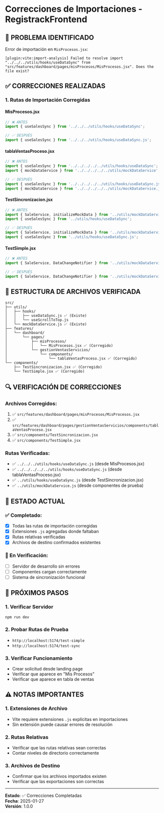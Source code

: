 # Correcciones de Importaciones - RegistrackFrontend

## 🚨 **PROBLEMA IDENTIFICADO**

Error de importación en `MisProcesos.jsx`:
```
[plugin:vite:import-analysis] Failed to resolve import "../../../utils/hooks/useDataSync" from "src/features/dashboard/pages/misProcesos/MisProcesos.jsx". Does the file exist?
```

## ✅ **CORRECCIONES REALIZADAS**

### **1. Rutas de Importación Corregidas**

#### **MisProcesos.jsx**
```javascript
// ❌ ANTES
import { useSalesSync } from '../../../utils/hooks/useDataSync';

// ✅ DESPUÉS
import { useSalesSync } from '../../../utils/hooks/useDataSync.js';
```

#### **tablaVentasProceso.jsx**
```javascript
// ❌ ANTES
import { useSalesSync } from '../../../../../utils/hooks/useDataSync';
import { mockDataService } from '../../../../../utils/mockDataService';

// ✅ DESPUÉS
import { useSalesSync } from '../../../../../utils/hooks/useDataSync.js';
import { mockDataService } from '../../../../../utils/mockDataService.js';
```

#### **TestSincronizacion.jsx**
```javascript
// ❌ ANTES
import { SaleService, initializeMockData } from '../utils/mockDataService';
import { useSalesSync } from '../utils/hooks/useDataSync';

// ✅ DESPUÉS
import { SaleService, initializeMockData } from '../utils/mockDataService.js';
import { useSalesSync } from '../utils/hooks/useDataSync.js';
```

#### **TestSimple.jsx**
```javascript
// ❌ ANTES
import { SaleService, DataChangeNotifier } from '../utils/mockDataService';

// ✅ DESPUÉS
import { SaleService, DataChangeNotifier } from '../utils/mockDataService.js';
```

## 📁 **ESTRUCTURA DE ARCHIVOS VERIFICADA**

```
src/
├── utils/
│   ├── hooks/
│   │   ├── useDataSync.js ✅ (Existe)
│   │   └── useScrollToTop.js
│   └── mockDataService.js ✅ (Existe)
├── features/
│   └── dashboard/
│       └── pages/
│           ├── misProcesos/
│           │   └── MisProcesos.jsx ✅ (Corregido)
│           └── gestionVentasServicios/
│               └── components/
│                   └── tablaVentasProceso.jsx ✅ (Corregido)
└── components/
    ├── TestSincronizacion.jsx ✅ (Corregido)
    └── TestSimple.jsx ✅ (Corregido)
```

## 🔍 **VERIFICACIÓN DE CORRECCIONES**

### **Archivos Corregidos:**
1. ✅ `src/features/dashboard/pages/misProcesos/MisProcesos.jsx`
2. ✅ `src/features/dashboard/pages/gestionVentasServicios/components/tablaVentasProceso.jsx`
3. ✅ `src/components/TestSincronizacion.jsx`
4. ✅ `src/components/TestSimple.jsx`

### **Rutas Verificadas:**
- ✅ `../../../utils/hooks/useDataSync.js` (desde MisProcesos.jsx)
- ✅ `../../../../../utils/hooks/useDataSync.js` (desde tablaVentasProceso.jsx)
- ✅ `../utils/hooks/useDataSync.js` (desde TestSincronizacion.jsx)
- ✅ `../utils/mockDataService.js` (desde componentes de prueba)

## 🚀 **ESTADO ACTUAL**

### **✅ Completado:**
- [x] Todas las rutas de importación corregidas
- [x] Extensiones `.js` agregadas donde faltaban
- [x] Rutas relativas verificadas
- [x] Archivos de destino confirmados existentes

### **🔄 En Verificación:**
- [ ] Servidor de desarrollo sin errores
- [ ] Componentes cargan correctamente
- [ ] Sistema de sincronización funcional

## 📝 **PRÓXIMOS PASOS**

### **1. Verificar Servidor**
```bash
npm run dev
```

### **2. Probar Rutas de Prueba**
- `http://localhost:5174/test-simple`
- `http://localhost:5174/test-sync`

### **3. Verificar Funcionamiento**
- Crear solicitud desde landing page
- Verificar que aparece en "Mis Procesos"
- Verificar que aparece en tabla de ventas

## ⚠️ **NOTAS IMPORTANTES**

### **1. Extensiones de Archivo**
- Vite requiere extensiones `.js` explícitas en importaciones
- Sin extensión puede causar errores de resolución

### **2. Rutas Relativas**
- Verificar que las rutas relativas sean correctas
- Contar niveles de directorio correctamente

### **3. Archivos de Destino**
- Confirmar que los archivos importados existen
- Verificar que las exportaciones son correctas

---

**Estado**: ✅ Correcciones Completadas  
**Fecha**: 2025-01-27  
**Versión**: 1.0.0 